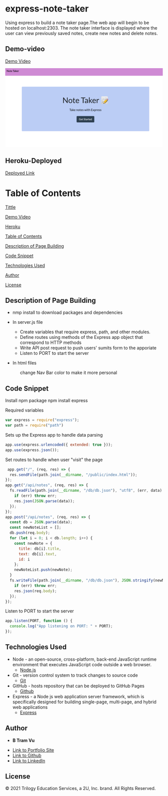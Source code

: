 # express-note-taker

Using express to build a note taker page.The web app will begin to be hosted on localhost:2303. The note taker interface is displayed where the user can view previously saved notes, create new notes and delete notes.


## Demo-video 

[Demo Video](https://drive.google.com/file/d/1u8IG8SFXvw5tpnljcymROpsD46BvJBTT/view)  

![Site](frontpage.png)


## Heroku-Deployed

[Deployed Link](https://glacial-harbor-07122.herokuapp.com/)  

# Table of Contents 
[Tittle](#express-note-taker)

[Demo Video](#Demo-video )

[Heroku](#Heroku-Deployed)

[Table of Contents](#Table-of-Content)

[Description of Page Building](#Description-of-Page-Building)

[Code Snippet](#Code-Snippet)

[Technologies Used](#Technologies-Used)

[Author](#Author)

[License](#License)


## Description of Page Building 
* nmp install to download packages and dependencies 
  
* In server.js file  
  <ul> 
  <li> Create variables that require express, path, and other modules. 
  <li> Define routes using methods of the Express app object that correspond to HTTP methods
  <li> Write API post request to push users' sumits form to the apporiate 
  <li> Listen to PORT to start the server 
  </li>
  </ul>


* In html files 
  <ul> change Nav Bar color to make it more personal </ul>



## Code Snippet
Install npm package 
npm install express

Required variables 
``` Javascript
var express = require("express");
var path = require("path")
```

Sets up the Express app to handle data parsing
``` Javascript
app.use(express.urlencoded({ extended: true }));
app.use(express.json());
```

Set routes to handle when user "visit" the page 
``` Javascript
 app.get("/", (req, res) => {
  res.sendFile(path.join(__dirname, "/public/index.html"));
});
app.get("/api/notes", (req, res) => {
  fs.readFile(path.join(__dirname, "/db/db.json"), "utf8", (err, data) => {
    if (err) throw err;
    res.json(JSON.parse(data));
  });
});
app.post("/api/notes", (req, res) => {
  const db = JSON.parse(data);
  const newNoteList = [];
  db.push(req.body);
  for (let i = 0; i < db.length; i++) {
    const newNote = {
      title: db[i].title,
      text: db[i].text,
      id: i
    };
    newNoteList.push(newNote);
  }
  fs.writeFile(path.join(__dirname, "/db/db.json"), JSON.stringify(newNoteList, null, 2), (err) => {
    if (err) throw err;
    res.json(req.body);
  });
});
```

Listen to PORT to start the server 
``` Javascript 
app.listen(PORT, function () {
  console.log("App listening on PORT: " + PORT);
});
```

## Technologies Used
- Node - an open-source, cross-platform, back-end JavaScript runtime environment that executes JavaScript code outside a web browser.
  * [Node.js](https://nodejs.org/dist/latest-v14.x/docs/api/)
- Git - version control system to track changes to source code
  * [Git](https://git-scm.com/)
- GitHub - hosts repository that can be deployed to GitHub Pages
  * [Github](https://github.com/)
- Express - a Node js web application server framework, which is specifically designed for building single-page, multi-page, and hybrid web applications
  * [Express](http://expressjs.com/en/api.html#express)


## Author

* **B Tram Vu** 

- [Link to Portfolio Site](https://vubao2303.github.io/portfolio/)
- [Link to Github](https://github.com/vubao2303)
- [Link to LinkedIn](https://www.linkedin.com/in/tram-vu-866250121/)

## License

© 2021 Trilogy Education Services, a 2U, Inc. brand. All Rights Reserved.